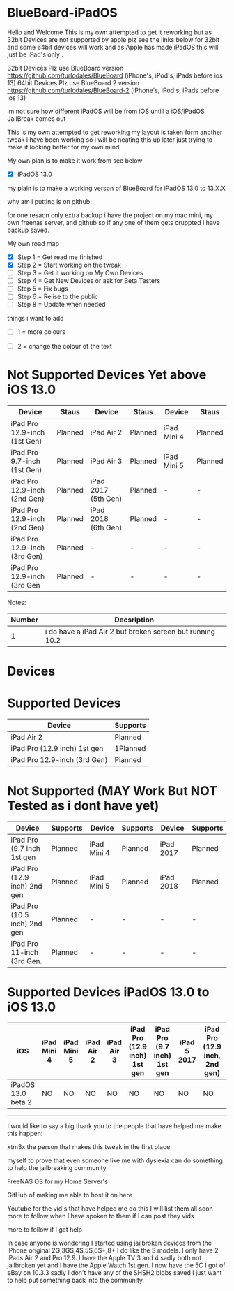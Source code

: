 # BlueBoard-iPadOS

Hello and Welcome This is my own attempted to get it reworking but as 32bit Devices are not supported by apple plz see the links below for 32bit and some 64bit devices will work and as Apple has made iPadOS this will just be iPad's only .

32bit Devices Plz use BlueBoard version https://github.com/turlodales/BlueBoard (iPhone's, iPod's, iPads before ios 13)
64bit Devices Plz use BlueBoard 2 version https://github.com/turlodales/BlueBoard-2 (iPhone's, iPod's, iPads before ios 13)

im not sure how different iPadOS will be from iOS untill a iOS/iPadOS JailBreak comes out 

This is my own attempted to get reworking my layout is taken form another tweak i have been working so i will be neating this up later just trying to make it looking better for my own mind

My own plan is to make it work from see below

- [x] iPadOS 13.0

my plain is to make a working verson of BlueBoard for iPadOS 13.0 to 13.X.X

why am i putting is on github:

for one resaon only extra backup i have the project on my mac mini, my own freenas server, and github so if any one of them gets cruppted i have backup saved.

My own road map
- [x] Step 1 = Get read me finished 
- [x] Step 2 = Start working on the tweak
- [ ] Step 3 = Get it working on My Own Devices
- [ ] Step 4 = Get New Devices or ask for Beta Testers
- [ ] Step 5 = Fix bugs 
- [ ] Step 6 = Relise to the public
- [ ] Step 8 = Update when needed

things i want to add
- [ ] 1 = more colours  
- [ ] 2 = change the colour of the text


# Not Supported Devices Yet above iOS 13.0
| Device        | Staus   | Device                     | Staus | Device       | Staus   | 
|---------|----------|---------|----------|---------|----------|
| iPad Pro 12.9-inch (1st Gen)    | Planned | iPad Air 2  | Planned |iPad Mini 4 | Planned |
| iPad Pro 9.7-inch (1st Gen)     | Planned | iPad Air 3  | Planned |iPad Mini 5 | Planned |
| iPad Pro 12.9-inch (2nd Gen)    | Planned |iPad 2017 (5th Gen) | Planned |- | - |
| iPad Pro 12.9-inch (2nd Gen)    | Planned |iPad 2018 (6th Gen) | Planned |- | - |
| iPad Pro 12.9-inch (3rd Gen)    | Planned | - | - | - | - |
| iPad Pro 12.9-inch (3rd Gen     | Planned | - | - | - | - |


Notes: 

| Number | Decsription |
|---------|----------|
| 1 | i do have a iPad Air 2 but broken screen but running 10.2 |


# Devices

# Supported Devices 
| Device      | Supports |
|---------|----------|
| iPad Air 2  | Planned  |
| iPad Pro (12.9 inch) 1st gen |1Planned |
| iPad Pro 12.9-inch (3rd Gen)| Planned |


# Not Supported   (MAY Work But NOT Tested as i dont have yet)
| Device | Supports |Device | Supports |Device | Supports |
|---------|----------|---------|----------|---------|----------|
|  iPad Pro (9.7 inch 1st gen  | Planned | iPad Mini 4 | Planned | iPad 2017 | Planned | iPad Air 3 | Planned |
|  iPad Pro (12.9 inch) 2nd gen| Planned | iPad Mini 5 | Planned | iPad 2018 | Planned |-|-|
|  iPad Pro (10.5 inch) 2nd gen| Planned |-|-|-|-|-|-|
|  iPad Pro 11-inch (3rd Gen.  | Planned |-|-|-|-|-|-|


# Supported Devices iPadOS 13.0 to iOS 13.0 
|iOS|iPad Mini 4|iPad Mini 5|iPad Air 2|iPad Air 3|iPad Pro (12.9 inch) 1st gen|iPad Pro (9.7 inch) 1st gen|iPad 5 2017|iPad Pro (12.9 inch, 2nd gen)|iPad Pro (10.5 inch 2nd gen)|iPad 6 2018|iPad Pro 11-inch (3rd Gen)|iPad Pro 12.9-inch (3rd Gen)|
|----------|----------|----------|----------|----------|----------|----------|----------|----------|----------|----------|----------|----------|
|iPadOS 13.0 beta 2 |NO|NO|NO|NO|NO|NO|NO|NO|NO|NO|NO|NO|NO|

-----------------------------------------------------------------------------------------------------------------------------
I would like to say a big thank you to the people that have helped me make this happen:

xtm3x the person that makes this tweak in the first place

myself to prove that even someone like me with dyslexia can do something to help the jailbreaking community

FreeNAS OS for my Home Server's

GitHub of making me able to host it on here

Youtube for the vid's that have helped me do this I will list them all soon more to follow when I have spoken to them if I can post they vids

more to follow if I get help

In case anyone is wondering I started using jailbroken devices from the iPhone original 2G,3GS,4S,5S,6S+,8+ I do like the S models. I only have 2 iPads Air 2 and Pro 12.9. I have the Apple TV 3 and 4 sadly both not jailbroken yet and I have the Apple Watch 1st gen. I now have the 5C I got of eBay on 10.3.3 sadly I don't have any of the SHSH2 blobs saved I just want to help put something back into the community.
